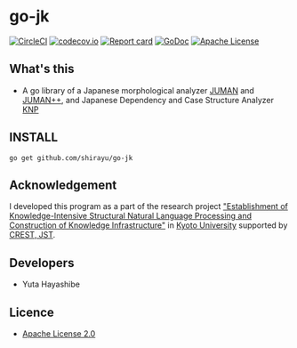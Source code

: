 
# go-jk

[![CircleCI](https://circleci.com/gh/shirayu/go-jk.svg?style=svg)](https://circleci.com/gh/shirayu/go-jk)
[![codecov.io](https://codecov.io/github/shirayu/go-jk/coverage.svg?branch=master)](https://codecov.io/github/shirayu/go-jk?branch=master)
[![Report card](http://goreportcard.com/badge/shirayu/go-jk)](http://goreportcard.com/report/shirayu/go-jk)
[![GoDoc](https://godoc.org/github.com/shirayu/go-jk?status.svg)](https://godoc.org/github.com/shirayu/go-jk)
[![Apache License](http://img.shields.io/badge/license-APACHE2-blue.svg)](http://www.apache.org/licenses/LICENSE-2.0)

## What's this

- A go library of a Japanese morphological analyzer [JUMAN](http://nlp.ist.i.kyoto-u.ac.jp/?JUMAN) and [JUMAN++](http://nlp.ist.i.kyoto-u.ac.jp/?JUMAN++), and Japanese Dependency and Case Structure Analyzer [KNP](http://nlp.ist.i.kyoto-u.ac.jp/?KNP)


## INSTALL

```
go get github.com/shirayu/go-jk
```

## Acknowledgement

I developed this program as a part of the research project 
["Establishment of Knowledge-Intensive Structural Natural Language Processing and Construction of Knowledge Infrastructure"](http://nlp.ist.i.kyoto-u.ac.jp/CREST/?en)
in [Kyoto University](http://www.kyoto-u.ac.jp/en)
supported by [CREST, JST](http://www.jst.go.jp/kisoken/crest/en/).


## Developers
- Yuta Hayashibe

## Licence
- [Apache License 2.0](http://www.apache.org/licenses/LICENSE-2.0)


